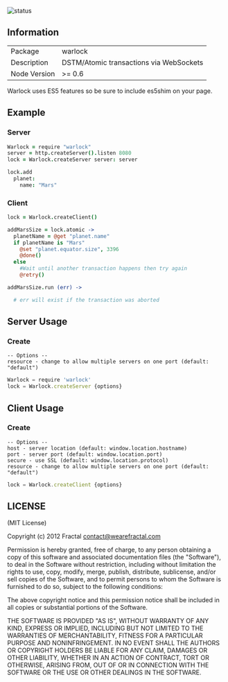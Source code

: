 ![status](https://secure.travis-ci.org/wearefractal/warlock.png?branch=master)

## Information

<table>
<tr>
<td>Package</td>
<td>warlock</td>
</tr>
<tr>
<td>Description</td>
<td>DSTM/Atomic transactions via WebSockets</td>
</tr>
<tr>
<td>Node Version</td>
<td>>= 0.6</td>
</tr>
</table>

Warlock uses ES5 features so be sure to include es5shim on your page.

## Example

### Server

```coffeescript
Warlock = require "warlock"
server = http.createServer().listen 8080
lock = Warlock.createServer server: server

lock.add
  planet:
    name: "Mars"
```

### Client

```coffeescript
lock = Warlock.createClient()

addMarsSize = lock.atomic ->
  planetName = @get "planet.name"
  if planetName is "Mars"
    @set "planet.equator.size", 3396
    @done()
  else
    #Wait until another transaction happens then try again
    @retry()

addMarsSize.run (err) ->

  # err will exist if the transaction was aborted
```

## Server Usage

### Create

```
-- Options --
resource - change to allow multiple servers on one port (default: "default")
```

```javascript
Warlock = require 'warlock'
lock = Warlock.createServer {options}
```

## Client Usage

### Create

```
-- Options --
host - server location (default: window.location.hostname)
port - server port (default: window.location.port)
secure - use SSL (default: window.location.protocol)
resource - change to allow multiple servers on one port (default: "default")
```

```javascript
lock = Warlock.createClient {options}
```

## LICENSE

(MIT License)

Copyright (c) 2012 Fractal <contact@wearefractal.com>

Permission is hereby granted, free of charge, to any person obtaining
a copy of this software and associated documentation files (the
"Software"), to deal in the Software without restriction, including
without limitation the rights to use, copy, modify, merge, publish,
distribute, sublicense, and/or sell copies of the Software, and to
permit persons to whom the Software is furnished to do so, subject to
the following conditions:

The above copyright notice and this permission notice shall be
included in all copies or substantial portions of the Software.

THE SOFTWARE IS PROVIDED "AS IS", WITHOUT WARRANTY OF ANY KIND,
EXPRESS OR IMPLIED, INCLUDING BUT NOT LIMITED TO THE WARRANTIES OF
MERCHANTABILITY, FITNESS FOR A PARTICULAR PURPOSE AND
NONINFRINGEMENT. IN NO EVENT SHALL THE AUTHORS OR COPYRIGHT HOLDERS BE
LIABLE FOR ANY CLAIM, DAMAGES OR OTHER LIABILITY, WHETHER IN AN ACTION
OF CONTRACT, TORT OR OTHERWISE, ARISING FROM, OUT OF OR IN CONNECTION
WITH THE SOFTWARE OR THE USE OR OTHER DEALINGS IN THE SOFTWARE.
